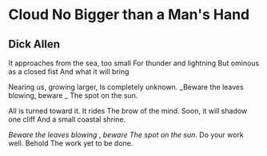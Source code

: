 # Cloud No Bigger than a Man's Hand
## Dick Allen
It approaches from the sea, too small
For thunder and lightning
But ominous as a closed fist
And what it will bring

Nearing us, growing larger,
Is completely unknown.
 _Beware the leaves blowing, beware
_
The spot on the sun.

All is turned toward it. It rides
The brow of the mind.
Soon, it will shadow one cliff
And a small coastal shrine.

 _Beware the leaves blowing_ , _beware_
 _The spot on the sun_.
Do your work well. Behold
The work yet to be done.